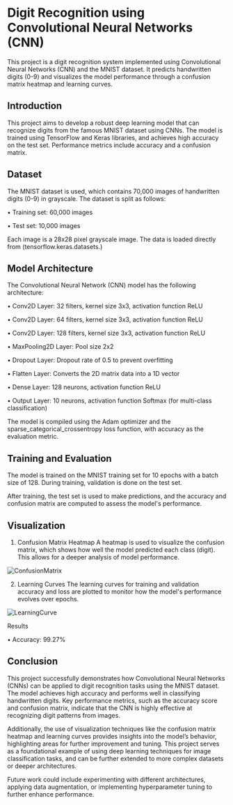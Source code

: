 # Digit Recognition using Convolutional Neural Networks (CNN)

This project is a digit recognition system implemented using Convolutional Neural Networks (CNN) and the MNIST dataset. It predicts handwritten digits (0-9) and visualizes the model performance through a confusion matrix heatmap and learning curves.

## Introduction

This project aims to develop a robust deep learning model that can recognize digits from the famous MNIST dataset using CNNs. The model is trained using TensorFlow and Keras libraries, and achieves high accuracy on the test set. Performance metrics include accuracy and a confusion matrix.

## Dataset

The MNIST dataset is used, which contains 70,000 images of handwritten digits (0-9) in grayscale. The dataset is split as follows:

• Training set: 60,000 images

• Test set: 10,000 images

Each image is a 28x28 pixel grayscale image. The data is loaded directly from (tensorflow.keras.datasets.)

## Model Architecture

The Convolutional Neural Network (CNN) model has the following architecture:

• Conv2D Layer: 32 filters, kernel size 3x3, activation function ReLU

• Conv2D Layer: 64 filters, kernel size 3x3, activation function ReLU

• Conv2D Layer: 128 filters, kernel size 3x3, activation function ReLU

• MaxPooling2D Layer: Pool size 2x2

• Dropout Layer: Dropout rate of 0.5 to prevent overfitting

• Flatten Layer: Converts the 2D matrix data into a 1D vector

• Dense Layer: 128 neurons, activation function ReLU

• Output Layer: 10 neurons, activation function Softmax (for multi-class classification)

The model is compiled using the Adam optimizer and the sparse_categorical_crossentropy loss function, with accuracy as the evaluation metric.

## Training and Evaluation

The model is trained on the MNIST training set for 10 epochs with a batch size of 128. During training, validation is done on the test set.

After training, the test set is used to make predictions, and the accuracy and confusion matrix are computed to assess the model's performance.

## Visualization

1. Confusion Matrix Heatmap
A heatmap is used to visualize the confusion matrix, which shows how well the model predicted each class (digit). This allows for a deeper analysis of model performance.

![ConfusionMatrix](https://github.com/user-attachments/assets/d1578cbf-8c63-41ed-8edb-e378f54069c8)

2. Learning Curves
The learning curves for training and validation accuracy and loss are plotted to monitor how the model's performance evolves over epochs.

![LearningCurve](https://github.com/user-attachments/assets/5ed07a27-5c7b-4471-bd05-99498205bd71)

Results

• Accuracy: 99.27%

## Conclusion
This project successfully demonstrates how Convolutional Neural Networks (CNNs) can be applied to digit recognition tasks using the MNIST dataset. The model achieves high accuracy and performs well in classifying handwritten digits. Key performance metrics, such as the accuracy score and confusion matrix, indicate that the CNN is highly effective at recognizing digit patterns from images.

Additionally, the use of visualization techniques like the confusion matrix heatmap and learning curves provides insights into the model’s behavior, highlighting areas for further improvement and tuning. This project serves as a foundational example of using deep learning techniques for image classification tasks, and can be further extended to more complex datasets or deeper architectures.

Future work could include experimenting with different architectures, applying data augmentation, or implementing hyperparameter tuning to further enhance performance.
